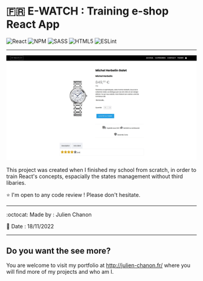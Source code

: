 # :fr: E-WATCH : Training e-shop React App


![React](https://img.shields.io/badge/react-%2320232a.svg?style=for-the-badge&logo=react&logoColor=%2361DAFB)
![NPM](https://img.shields.io/badge/NPM-%23000000.svg?style=for-the-badge&logo=npm&logoColor=white)
![SASS](https://img.shields.io/badge/SASS-hotpink.svg?style=for-the-badge&logo=SASS&logoColor=white)
![HTML5](https://img.shields.io/badge/html5-%23E34F26.svg?style=for-the-badge&logo=html5&logoColor=white)
![ESLint](https://img.shields.io/badge/ESLint-4B3263?style=for-the-badge&logo=eslint&logoColor=white)


___

![preview](./public/previewEwatch.webp)

This project was created when I finished my school from scratch, in order to train React's concepts, espacially the states management without third libaries. 


 :star: I'm open to any code review ! Please don't hesitate.

___


:octocat: Made by : Julien Chanon


:date: Date : 18/11/2022


___

## Do you want the see more?

You are welcome to visit my portfolio at http://julien-chanon.fr/ where you will find more of my projects and who am I.